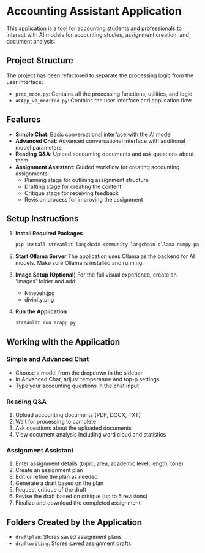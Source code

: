 # Accounting Assistant Application

This application is a tool for accounting students and professionals to interact with AI models for accounting studies, assignment creation, and document analysis.

## Project Structure

The project has been refactored to separate the processing logic from the user interface:

- `proc_mode.py`: Contains all the processing functions, utilities, and logic
- `ACApp_v1_modifed.py`: Contains the user interface and application flow

## Features

- **Simple Chat**: Basic conversational interface with the AI model
- **Advanced Chat**: Advanced conversational interface with additional model parameters
- **Reading Q&A**: Upload accounting documents and ask questions about them
- **Assignment Assistant**: Guided workflow for creating accounting assignments:
  - Planning stage for outlining assignment structure
  - Drafting stage for creating the content
  - Critique stage for receiving feedback
  - Revision process for improving the assignment

## Setup Instructions

1. **Install Required Packages**
   ```bash
   pip install streamlit langchain-community langchain ollama numpy pandas matplotlib wordcloud
   ```

2. **Start Ollama Server**
   The application uses Ollama as the backend for AI models. Make sure Ollama is installed and running.

3. **Image Setup (Optional)**
   For the full visual experience, create an 'images' folder and add:
   - Nineveh.jpg
   - divinity.png

4. **Run the Application**
   ```bash
   streamlit run acapp.py
   ```

## Working with the Application

### Simple and Advanced Chat

- Choose a model from the dropdown in the sidebar
- In Advanced Chat, adjust temperature and top-p settings
- Type your accounting questions in the chat input

### Reading Q&A

1. Upload accounting documents (PDF, DOCX, TXT)
2. Wait for processing to complete
3. Ask questions about the uploaded documents
4. View document analysis including word cloud and statistics

### Assignment Assistant

1. Enter assignment details (topic, area, academic level, length, tone)
2. Create an assignment plan
3. Edit or refine the plan as needed
4. Generate a draft based on the plan
5. Request critique of the draft
6. Revise the draft based on critique (up to 5 revisions)
7. Finalize and download the completed assignment

## Folders Created by the Application

- `draftplan`: Stores saved assignment plans
- `draftwriting`: Stores saved assignment drafts

